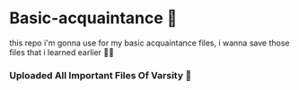 # Basic-acquaintance 👀

this repo i'm gonna use for my basic acquaintance files, i wanna save those files that i learned earlier 🚀🤞

### Uploaded All Important Files Of Varsity 🚀
